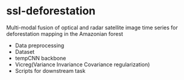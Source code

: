 # ssl-deforestation
Multi-modal fusion of optical and radar satellite image time series for deforestation mapping in the Amazonian forest
* Data preprocessing
* Dataset
* tempCNN backbone
* Vicreg(Variance Invariance Covariance regularization)
* Scripts for downstream task
